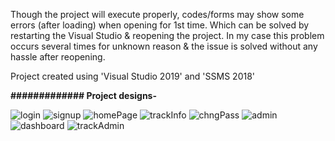 Though the project will execute properly, codes/forms may show some errors (after loading) when opening for 1st time. Which can be solved by restarting the Visual Studio & reopening the project.
In my case this problem occurs several times for unknown reason & the issue is solved without any hassle after reopening.

Project created using 'Visual Studio 2019' and 'SSMS 2018'

<b>############# Project designs-</b><br/>

![login](https://user-images.githubusercontent.com/65038036/220990585-4a06a92f-ab29-4ee0-acd1-96024b6fe9a6.PNG)
![signup](https://user-images.githubusercontent.com/65038036/220990568-97f5d9b7-7feb-4934-b486-c6b52f65c45f.PNG)
![homePage](https://user-images.githubusercontent.com/65038036/220990820-247ed5fd-2314-4373-bbf2-85808335c1e4.PNG)
![trackInfo](https://user-images.githubusercontent.com/65038036/220990855-0ed3b84e-b8b2-40ea-b9cc-359ed176f649.PNG)
![chngPass](https://user-images.githubusercontent.com/65038036/220990865-9c9e7731-364a-4cd4-91a5-90e3f2c8bb99.PNG)
![admin](https://user-images.githubusercontent.com/65038036/220990909-6c27821b-bd7f-4b29-a77c-dcb4fccbfe94.PNG)
![dashboard](https://user-images.githubusercontent.com/65038036/220990928-0ace774d-c976-4488-953e-746aece1ce0f.PNG)
![trackAdmin](https://user-images.githubusercontent.com/65038036/220990940-aaed1169-b9ae-4f51-98cd-d327f5c5a3ab.PNG)

